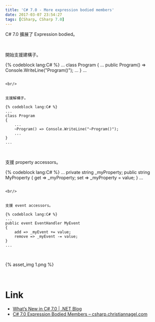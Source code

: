 ```yaml
---
title: 'C# 7.0 - More expression bodied members'
date: 2017-03-07 23:54:27
tags: [CSharp, CSharp 7.0]
---
```


C# 7.0 擴展了 Expression bodied。  

<!-- More -->

<br/>


開始支援建構子。  

{% codeblock lang:C# %}
...
class Program
{
    ...
    public Program() => Console.WriteLine("Program()");
    ...
}
...
```

<br/>


支援解構子。  

{% codeblock lang:C# %}
...
class Program
{
    ...
    ~Program() => Console.WriteLine("~Program()");
    ...
}
...
```

<br/>


支援 property accessors。  

{% codeblock lang:C# %}
...
private string _myProperty;
public string MyProperty
{
    get => _myProperty;
    set => _myProperty = value;
}
...
```

<br/>


支援 event accessors。  

{% codeblock lang:C# %}
...
public event EventHandler MyEvent
{
    add => _myEvent += value;
    remove => _myEvent -= value;
}
...
```

<br/>


{% asset_img 1.png %}

<br/>


Link
=====
* [What’s New in C# 7.0 | .NET Blog](https://blogs.msdn.microsoft.com/dotnet/2016/08/24/whats-new-in-csharp-7-0/)
* [C# 7.0 Expression Bodied Members – csharp.christiannagel.com](https://csharp.christiannagel.com/2017/01/25/expressionbodiedmembers/)
